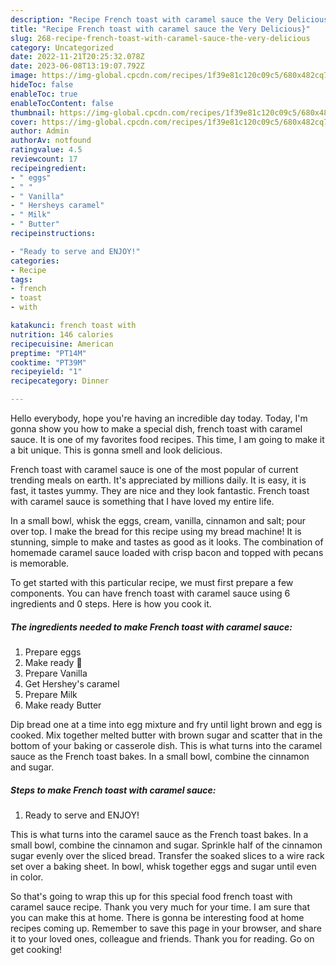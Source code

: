 ```yaml
---
description: "Recipe French toast with caramel sauce the Very Delicious}"
title: "Recipe French toast with caramel sauce the Very Delicious}"
slug: 268-recipe-french-toast-with-caramel-sauce-the-very-delicious
category: Uncategorized
date: 2022-11-21T20:25:32.078Z
date: 2023-06-08T13:19:07.792Z
image: https://img-global.cpcdn.com/recipes/1f39e81c120c09c5/680x482cq70/french-toast-with-caramel-sauce-recipe-main-photo.jpg
hideToc: false
enableToc: true
enableTocContent: false
thumbnail: https://img-global.cpcdn.com/recipes/1f39e81c120c09c5/680x482cq70/french-toast-with-caramel-sauce-recipe-main-photo.jpg
cover: https://img-global.cpcdn.com/recipes/1f39e81c120c09c5/680x482cq70/french-toast-with-caramel-sauce-recipe-main-photo.jpg
author: Admin
authorAv: notfound
ratingvalue: 4.5
reviewcount: 17
recipeingredient:
- " eggs"
- " "
- " Vanilla"
- " Hersheys caramel"
- " Milk"
- " Butter"
recipeinstructions:

- "Ready to serve and ENJOY!"
categories:
- Recipe
tags:
- french
- toast
- with

katakunci: french toast with 
nutrition: 146 calories
recipecuisine: American
preptime: "PT14M"
cooktime: "PT39M"
recipeyield: "1"
recipecategory: Dinner

---
```



Hello everybody, hope you're having an incredible day today. Today, I'm gonna show you how to make a special dish, french toast with caramel sauce. It is one of my favorites food recipes. This time, I am going to make it a bit unique. This is gonna smell and look delicious.

French toast with caramel sauce is one of the most popular of current trending meals on earth. It's appreciated by millions daily. It is easy, it is fast, it tastes yummy. They are nice and they look fantastic. French toast with caramel sauce is something that I have loved my entire life.

In a small bowl, whisk the eggs, cream, vanilla, cinnamon and salt; pour over top. I make the bread for this recipe using my bread machine! It is stunning, simple to make and tastes as good as it looks. The combination of homemade caramel sauce loaded with crisp bacon and topped with pecans is memorable.


To get started with this particular recipe, we must first prepare a few components. You can have french toast with caramel sauce using 6 ingredients and 0 steps. Here is how you cook it.

<!--inarticleads1-->

##### The ingredients needed to make French toast with caramel sauce:

1. Prepare  eggs
1. Make ready  🍞
1. Prepare  Vanilla
1. Get  Hershey&#39;s caramel
1. Prepare  Milk
1. Make ready  Butter


Dip bread one at a time into egg mixture and fry until light brown and egg is cooked. Mix together melted butter with brown sugar and scatter that in the bottom of your baking or casserole dish. This is what turns into the caramel sauce as the French toast bakes. In a small bowl, combine the cinnamon and sugar. 

<!--inarticleads2-->

##### Steps to make French toast with caramel sauce:


1. Ready to serve and ENJOY!

This is what turns into the caramel sauce as the French toast bakes. In a small bowl, combine the cinnamon and sugar. Sprinkle half of the cinnamon sugar evenly over the sliced bread. Transfer the soaked slices to a wire rack set over a baking sheet. In bowl, whisk together eggs and sugar until even in color. 

So that's going to wrap this up for this special food french toast with caramel sauce recipe. Thank you very much for your time. I am sure that you can make this at home. There is gonna be interesting food at home recipes coming up. Remember to save this page in your browser, and share it to your loved ones, colleague and friends. Thank you for reading. Go on get cooking!
